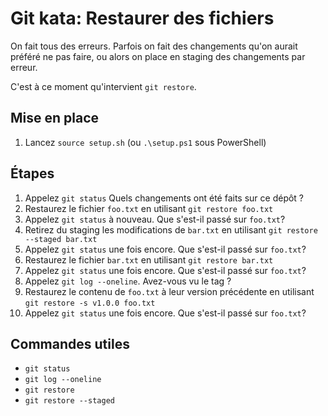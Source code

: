 # Git kata: Restaurer des fichiers

On fait tous des erreurs. Parfois on fait des changements qu'on aurait préféré ne pas faire, ou alors on place en staging des changements par erreur.

C'est à ce moment qu'intervient `git restore`.

## Mise en place

1. Lancez `source setup.sh` (ou `.\setup.ps1` sous PowerShell)

## Étapes

1. Appelez `git status` Quels changements ont été faits sur ce dépôt ?
2. Restaurez le fichier `foo.txt` en utilisant `git restore foo.txt`
3. Appelez `git status` à nouveau. Que s'est-il passé sur `foo.txt`?
4. Retirez du staging les modifications de `bar.txt` en utilisant `git restore --staged bar.txt`
5. Appelez `git status` une fois encore. Que s'est-il passé sur `foo.txt`?
6. Restaurez le fichier `bar.txt` en utilisant `git restore bar.txt`
7. Appelez `git status` une fois encore.  Que s'est-il passé sur `foo.txt`?
8. Appelez `git log --oneline`. Avez-vous vu le tag ?
9. Restaurez le contenu de `foo.txt` à leur version précédente en utilisant `git restore -s v1.0.0 foo.txt`
10. Appelez `git status` une fois encore. Que s'est-il passé sur `foo.txt`?

## Commandes utiles

- `git status`
- `git log --oneline`
- `git restore`
- `git restore --staged`